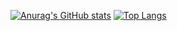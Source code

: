 [![Anurag's GitHub stats](https://github-readme-stats.vercel.app/api?username=dkackman&show_icons=true&theme=transparent)](https://github.com/anuraghazra/github-readme-stats)
[![Top Langs](https://github-readme-stats.vercel.app/api/top-langs/?username=dkackman&show_icons=true&theme=transparent&hide=mustache,jupyter%20notebook,html,css)](https://github.com/anuraghazra/github-readme-stats)
